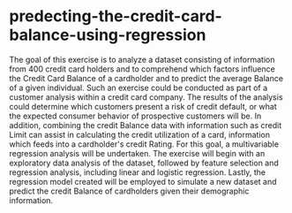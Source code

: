 # predecting-the-credit-card-balance-using-regression
The goal of this exercise is to analyze a dataset consisting of information from 400 credit card holders and to comprehend which factors influence the Credit Card Balance of a cardholder and to predict the average Balance of a given individual. Such an exercise could be conducted as part of a customer analysis within a credit card company. The results of the analysis could determine which customers present a risk of credit default, or what the expected consumer behavior of prospective customers will be. In addition, combining the credit Balance data with information such as credit Limit can assist in calculating the credit utilization of a card, information which feeds into a cardholder's credit Rating.  For this goal, a multivariable regression analysis will be undertaken. The exercise will begin with an exploratory data analysis of the dataset, followed by feature selection and regression analysis, including linear and logistic regression. Lastly, the regression model created will be employed to simulate a new dataset and predict the credit Balance of cardholders given their demographic information.
